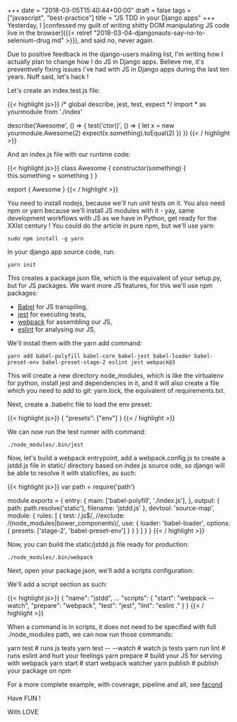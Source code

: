 +++
date = "2018-03-05T15:40:44+00:00"
draft = false
tags = ["javascript", "best-practice"]
title = "JS TDD in your Django apps"
+++
Yesterday, I [confessed my guilt of writing shitty DOM manipulating JS code live in the browser]({{< relref "2018-03-04-djangonauts-say-no-to-selenium-drug.md" >}}), and said no, never again.

Due to positive feedback in the django-users mailing list, I'm writing how I actually plan to change how I do JS in Django apps. Believe me, it's preventively fixing issues i've had with JS in Django apps during the last ten years. Nuff said, let's hack !

Let's create an index.test.js file:


{{< highlight js>}}
/* global describe, jest, test, expect */
import * as yourmodule from './index'

describe('Awesome', () => {
  test('ctor()', () => {
    let x = new yourmodule.Awesome(2)
    expect(x.something).toEqual(2)
  })
})
{{< / highlight >}}


And an index.js file with our runtime code:


{{< highlight js>}}
class Awesome {
  constructor(something) {
    this.something = something
  }
}

export {
  Awesome
}
{{< / highlight >}}


You need to install nodejs, because we'll run unit tests on it. You also need npm or yarn because we'll install JS modules with it - yay, same development workflows with JS as we have in Python, get ready for the XXIst century ! You could do the article in pure npm, but we'll use yarn:

    sudo npm install -g yarn

In your django app source code, run:

    yarn init

This creates a package.json file, which is the equivalent of your setup.py, but for JS packages. We want more JS features, for this we'll use npm packages:

- [Babel](https://babeljs.io/) for JS transpiling,
- [jest](https://facebook.github.io/jest/) for executing tests,
- [webpack](https://webpack.js.org/) for assembling our JS,
- [eslint](https://eslint.org/) for analysing our JS,

We'll install them with the yarn add command:

    yarn add babel-polyfill babel-core babel-jest babel-loader babel-preset-env babel-preset-stage-2 eslint jest webpack@3
    
This will create a new directory node_modules, which is like the virtualenv for python, install jest and dependencies in it, and it will also create a file which you need to add to git: yarn.lock, the equivalent of requirements.txt.

Next, create a .babelrc file to load the env preset:


{{< highlight js>}}
{
  "presets": ["env"]
}
{{< / highlight >}}


We can now run the test runner with command:

    ./node_modules/.bin/jest
    
Now, let's build a webpack entrypoint, add a webpack.config.js to create a jstdd.js file in static/ directory based on index.js source ode, so django will be able to resolve it with staticfiles, as such:


{{< highlight js>}}
var path = require('path')

module.exports = {
  entry: {
    main: ['babel-polyfill', './index.js'],
  },
  output: {
    path: path.resolve('static'),
    filename: 'jstdd.js'
  },
  devtool: 'source-map',
  module: {
    rules: [
      {
        test: /\.js$/,
        //exclude: /(node_modules|bower_components)/,
        use: {
          loader: 'babel-loader',
          options: {
            presets: ['stage-2', 'babel-preset-env']
          }
        }
      }
    ]
  }
}
{{< / highlight >}}


Now, you can build the static/jstdd.js file ready for production:

    ./node_modules/.bin/webpack

Next, open your package.json, we'll add a scripts configuration:

We'll add a script section as such:


{{< highlight js>}}
{
  "name": "jstdd",
  ...
  "scripts": {
    "start": "webpack --watch",
    "prepare": "webpack",
    "test": "jest",
    "lint": "eslint ."
  }
}
{{< / highlight >}}


When a command is in scripts, it does not need to be specified with full ./node_modules path, we can now run those commands:


yarn test # runs js tests
yarn test -- --watch # watch js tests
yarn run lint # runs eslint and hurt your feelings
yarn prepare # build your JS for serving with webpack
yarn start # start webpack watcher
yarn publish # publish your package on npm


For a more complete example, with coverage, pipeline and all, see [facond](https://github.com/yourlabs/facond/issues/2)

Have FUN !

With LOVE
